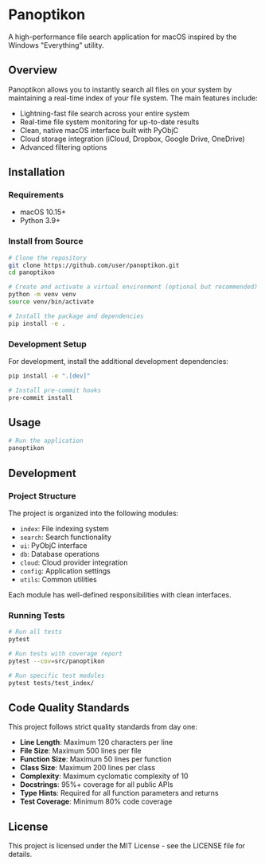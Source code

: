 # Panoptikon

A high-performance file search application for macOS inspired by the Windows "Everything" utility.

## Overview

Panoptikon allows you to instantly search all files on your system by maintaining a real-time index of your file system. The main features include:

- Lightning-fast file search across your entire system
- Real-time file system monitoring for up-to-date results
- Clean, native macOS interface built with PyObjC
- Cloud storage integration (iCloud, Dropbox, Google Drive, OneDrive)
- Advanced filtering options

## Installation

### Requirements

- macOS 10.15+
- Python 3.9+

### Install from Source

```bash
# Clone the repository
git clone https://github.com/user/panoptikon.git
cd panoptikon

# Create and activate a virtual environment (optional but recommended)
python -m venv venv
source venv/bin/activate

# Install the package and dependencies
pip install -e .
```

### Development Setup

For development, install the additional development dependencies:

```bash
pip install -e ".[dev]"

# Install pre-commit hooks
pre-commit install
```

## Usage

```bash
# Run the application
panoptikon
```

## Development

### Project Structure

The project is organized into the following modules:

- `index`: File indexing system
- `search`: Search functionality
- `ui`: PyObjC interface
- `db`: Database operations
- `cloud`: Cloud provider integration
- `config`: Application settings
- `utils`: Common utilities

Each module has well-defined responsibilities with clean interfaces.

### Running Tests

```bash
# Run all tests
pytest

# Run tests with coverage report
pytest --cov=src/panoptikon

# Run specific test modules
pytest tests/test_index/
```

## Code Quality Standards

This project follows strict quality standards from day one:

- **Line Length**: Maximum 120 characters per line
- **File Size**: Maximum 500 lines per file
- **Function Size**: Maximum 50 lines per function
- **Class Size**: Maximum 200 lines per class
- **Complexity**: Maximum cyclomatic complexity of 10
- **Docstrings**: 95%+ coverage for all public APIs
- **Type Hints**: Required for all function parameters and returns
- **Test Coverage**: Minimum 80% code coverage

## License

This project is licensed under the MIT License - see the LICENSE file for details. 